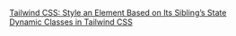 [Tailwind CSS: Style an Element Based on Its Sibling’s State](https://www.kindacode.com/snippet/tailwind-css-style-an-element-based-on-its-siblings-state/)  
[Dynamic Classes in Tailwind CSS](https://www.codeconcisely.com/posts/tailwind-css-dynamic-class/)